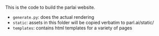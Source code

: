 This is the code to build the parlai website.

- `generate.py`: does the actual rendering
- `static`: assets in this folder will be copied verbatim to parl.ai/static/
- `templates`: contains html templates for a variety of pages


